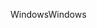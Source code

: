 <span data-ttu-id="d9bd9-101">Windows</span><span class="sxs-lookup"><span data-stu-id="d9bd9-101">Windows</span></span>